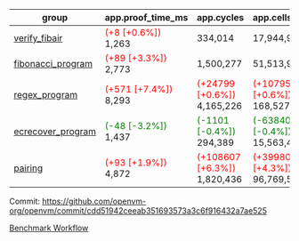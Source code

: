| group | app.proof_time_ms | app.cycles | app.cells_used | leaf.proof_time_ms | leaf.cycles | leaf.cells_used |
| -- | -- | -- | -- | -- | -- | -- |
| [verify_fibair](https://github.com/openvm-org/openvm/blob/benchmark-results/benchmarks-pr/1522/verify_fibair-cdd51942ceeab351693573a3c6f916432a7ae525.md) |<span style='color: red'>(+8 [+0.6%])</span> 1,263 |  334,014 |  17,944,910 |- | - | - |
| [fibonacci_program](https://github.com/openvm-org/openvm/blob/benchmark-results/benchmarks-pr/1522/fibonacci-cdd51942ceeab351693573a3c6f916432a7ae525.md) |<span style='color: red'>(+89 [+3.3%])</span> 2,773 |  1,500,277 |  51,513,917 |- | - | - |
| [regex_program](https://github.com/openvm-org/openvm/blob/benchmark-results/benchmarks-pr/1522/regex-cdd51942ceeab351693573a3c6f916432a7ae525.md) |<span style='color: red'>(+571 [+7.4%])</span> 8,293 | <span style='color: red'>(+24799 [+0.6%])</span> 4,165,226 | <span style='color: red'>(+1079545 [+0.6%])</span> 168,527,416 |- | - | - |
| [ecrecover_program](https://github.com/openvm-org/openvm/blob/benchmark-results/benchmarks-pr/1522/ecrecover-cdd51942ceeab351693573a3c6f916432a7ae525.md) |<span style='color: green'>(-48 [-3.2%])</span> 1,437 | <span style='color: green'>(-1101 [-0.4%])</span> 294,389 | <span style='color: green'>(-63840 [-0.4%])</span> 15,563,415 |- | - | - |
| [pairing](https://github.com/openvm-org/openvm/blob/benchmark-results/benchmarks-pr/1522/pairing-cdd51942ceeab351693573a3c6f916432a7ae525.md) |<span style='color: red'>(+93 [+1.9%])</span> 4,872 | <span style='color: red'>(+108607 [+6.3%])</span> 1,820,436 | <span style='color: red'>(+3998075 [+4.3%])</span> 96,769,524 |- | - | - |


Commit: https://github.com/openvm-org/openvm/commit/cdd51942ceeab351693573a3c6f916432a7ae525

[Benchmark Workflow](https://github.com/openvm-org/openvm/actions/runs/14078267573)
